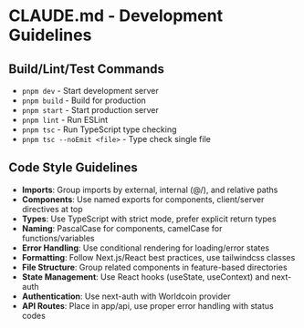 # CLAUDE.md - Development Guidelines

## Build/Lint/Test Commands
- `pnpm dev` - Start development server
- `pnpm build` - Build for production
- `pnpm start` - Start production server
- `pnpm lint` - Run ESLint
- `pnpm tsc` - Run TypeScript type checking
- `pnpm tsc --noEmit <file>` - Type check single file

## Code Style Guidelines
- **Imports**: Group imports by external, internal (@/), and relative paths
- **Components**: Use named exports for components, client/server directives at top
- **Types**: Use TypeScript with strict mode, prefer explicit return types
- **Naming**: PascalCase for components, camelCase for functions/variables
- **Error Handling**: Use conditional rendering for loading/error states
- **Formatting**: Follow Next.js/React best practices, use tailwindcss classes
- **File Structure**: Group related components in feature-based directories
- **State Management**: Use React hooks (useState, useContext) and next-auth
- **Authentication**: Use next-auth with Worldcoin provider
- **API Routes**: Place in app/api, use proper error handling with status codes